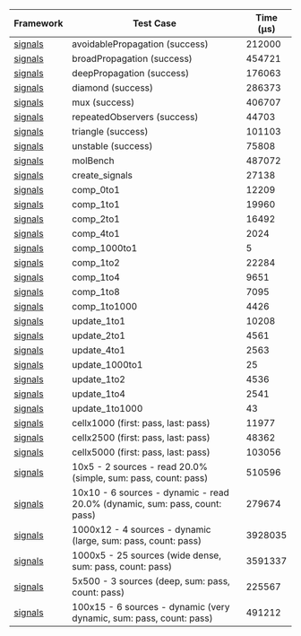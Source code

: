 | Framework | Test Case | Time (μs) |
| --- | --- | --- |
| [signals](https://github.com/rodydavis/signals.dart) | avoidablePropagation (success) | 212000 |
| [signals](https://github.com/rodydavis/signals.dart) | broadPropagation (success) | 454721 |
| [signals](https://github.com/rodydavis/signals.dart) | deepPropagation (success) | 176063 |
| [signals](https://github.com/rodydavis/signals.dart) | diamond (success) | 286373 |
| [signals](https://github.com/rodydavis/signals.dart) | mux (success) | 406707 |
| [signals](https://github.com/rodydavis/signals.dart) | repeatedObservers (success) | 44703 |
| [signals](https://github.com/rodydavis/signals.dart) | triangle (success) | 101103 |
| [signals](https://github.com/rodydavis/signals.dart) | unstable (success) | 75808 |
| [signals](https://github.com/rodydavis/signals.dart) | molBench | 487072 |
| [signals](https://github.com/rodydavis/signals.dart) | create_signals | 27138 |
| [signals](https://github.com/rodydavis/signals.dart) | comp_0to1 | 12209 |
| [signals](https://github.com/rodydavis/signals.dart) | comp_1to1 | 19960 |
| [signals](https://github.com/rodydavis/signals.dart) | comp_2to1 | 16492 |
| [signals](https://github.com/rodydavis/signals.dart) | comp_4to1 | 2024 |
| [signals](https://github.com/rodydavis/signals.dart) | comp_1000to1 | 5 |
| [signals](https://github.com/rodydavis/signals.dart) | comp_1to2 | 22284 |
| [signals](https://github.com/rodydavis/signals.dart) | comp_1to4 | 9651 |
| [signals](https://github.com/rodydavis/signals.dart) | comp_1to8 | 7095 |
| [signals](https://github.com/rodydavis/signals.dart) | comp_1to1000 | 4426 |
| [signals](https://github.com/rodydavis/signals.dart) | update_1to1 | 10208 |
| [signals](https://github.com/rodydavis/signals.dart) | update_2to1 | 4561 |
| [signals](https://github.com/rodydavis/signals.dart) | update_4to1 | 2563 |
| [signals](https://github.com/rodydavis/signals.dart) | update_1000to1 | 25 |
| [signals](https://github.com/rodydavis/signals.dart) | update_1to2 | 4536 |
| [signals](https://github.com/rodydavis/signals.dart) | update_1to4 | 2541 |
| [signals](https://github.com/rodydavis/signals.dart) | update_1to1000 | 43 |
| [signals](https://github.com/rodydavis/signals.dart) | cellx1000 (first: pass, last: pass) | 11977 |
| [signals](https://github.com/rodydavis/signals.dart) | cellx2500 (first: pass, last: pass) | 48362 |
| [signals](https://github.com/rodydavis/signals.dart) | cellx5000 (first: pass, last: pass) | 103056 |
| [signals](https://github.com/rodydavis/signals.dart) | 10x5 - 2 sources - read 20.0% (simple, sum: pass, count: pass) | 510596 |
| [signals](https://github.com/rodydavis/signals.dart) | 10x10 - 6 sources - dynamic - read 20.0% (dynamic, sum: pass, count: pass) | 279674 |
| [signals](https://github.com/rodydavis/signals.dart) | 1000x12 - 4 sources - dynamic (large, sum: pass, count: pass) | 3928035 |
| [signals](https://github.com/rodydavis/signals.dart) | 1000x5 - 25 sources (wide dense, sum: pass, count: pass) | 3591337 |
| [signals](https://github.com/rodydavis/signals.dart) | 5x500 - 3 sources (deep, sum: pass, count: pass) | 225567 |
| [signals](https://github.com/rodydavis/signals.dart) | 100x15 - 6 sources - dynamic (very dynamic, sum: pass, count: pass) | 491212 |
